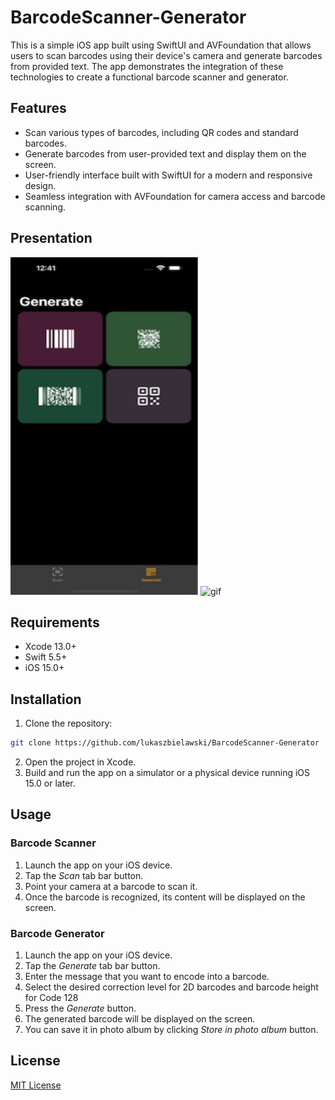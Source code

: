 # BarcodeScanner-Generator
 

This is a simple iOS app built using SwiftUI and AVFoundation that allows users to scan barcodes using their device's camera and generate barcodes from provided text. The app demonstrates the integration of these technologies to create a functional barcode scanner and generator.

<h2>Features</h2>

* Scan various types of barcodes, including QR codes and standard barcodes.
* Generate barcodes from user-provided text and display them on the screen.
* User-friendly interface built with SwiftUI for a modern and responsive design.
* Seamless integration with AVFoundation for camera access and barcode scanning.

<h2>Presentation</h2>

<div class="image-container"> 
  <img src="https://raw.githubusercontent.com/lukaszbielawski/BarcodeScanner-Generator/main/gifs/BarcodeScanner-Generator-1.gif?token=GHSAT0AAAAAACGI5UOTRHM65UAXZSCV35VWZG2CF5A" alt="gif" width="300" height="540">
 
  <img src="https://raw.githubusercontent.com/lukaszbielawski/BarcodeScanner-Generator/main/gifs/BarcodeScanner-Generator-2.gif?token=GHSAT0AAAAAACGI5UOSFTV2HCBVYWC43BBSZG2CH2Q" alt="gif" width="300" height="540">
</div>

<h2>Requirements</h2>

* Xcode 13.0+
* Swift 5.5+
* iOS 15.0+

<h2>Installation</h2>

1. Clone the repository:

```bash
git clone https://github.com/lukaszbielawski/BarcodeScanner-Generator
```

2. Open the project in Xcode.
3. Build and run the app on a simulator or a physical device running iOS 15.0 or later.

<h2>Usage</h2>

<h3>Barcode Scanner</h3>

1. Launch the app on your iOS device.
2. Tap the <i>Scan</i> tab bar button.
3. Point your camera at a barcode to scan it.
4. Once the barcode is recognized, its content will be displayed on the screen.

<h3>Barcode Generator</h3>

1. Launch the app on your iOS device.
2. Tap the <i>Generate</i> tab bar button.
3. Enter the message that you want to encode into a barcode.
4. Select the desired correction level for 2D barcodes and barcode height for Code 128
5. Press the <i>Generate</i> button.
6. The generated barcode will be displayed on the screen.
7. You can save it in photo album by clicking <i>Store in photo album</i> button.

<h2>License</h2>

<a href="https://www.mit.edu/~amini/LICENSE.md">MIT License</a>






